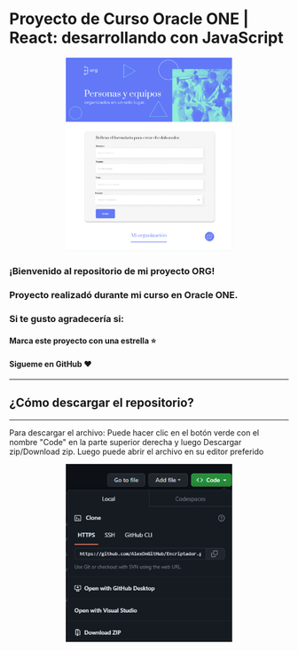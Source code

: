 # Proyecto de Curso Oracle ONE | React: desarrollando con JavaScript

<p align="center" >
     <img width="300" heigth="200" src="/public/img/ShowProject.png">
</p>

### ¡Bienvenido al repositorio de mi proyecto ORG!
### Proyecto realizadó durante mi curso en Oracle ONE.
### Si te gusto agradecería si:

#### Marca este proyecto con una estrella ⭐
#### Sigueme en GitHub ❤️
---

## ¿Cómo descargar el repositorio?
---
Para descargar el archivo: Puede hacer clic en el botón verde con el nombre "Code" en la parte superior derecha y luego Descargar zip/Download zip. Luego puede abrir el archivo en su editor preferido 

<p align="center" >
     <img width="300" heigth="200" src="/public/img/Download.png">
</p>